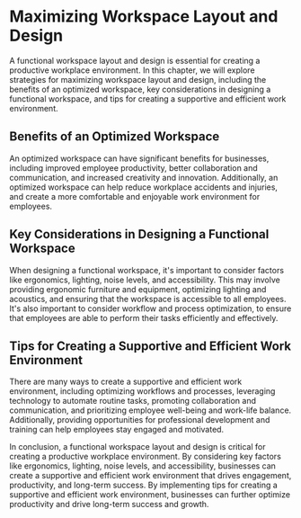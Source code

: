 Maximizing Workspace Layout and Design
===================================================================================

A functional workspace layout and design is essential for creating a productive workplace environment. In this chapter, we will explore strategies for maximizing workspace layout and design, including the benefits of an optimized workspace, key considerations in designing a functional workspace, and tips for creating a supportive and efficient work environment.

Benefits of an Optimized Workspace
----------------------------------

An optimized workspace can have significant benefits for businesses, including improved employee productivity, better collaboration and communication, and increased creativity and innovation. Additionally, an optimized workspace can help reduce workplace accidents and injuries, and create a more comfortable and enjoyable work environment for employees.

Key Considerations in Designing a Functional Workspace
------------------------------------------------------

When designing a functional workspace, it's important to consider factors like ergonomics, lighting, noise levels, and accessibility. This may involve providing ergonomic furniture and equipment, optimizing lighting and acoustics, and ensuring that the workspace is accessible to all employees. It's also important to consider workflow and process optimization, to ensure that employees are able to perform their tasks efficiently and effectively.

Tips for Creating a Supportive and Efficient Work Environment
-------------------------------------------------------------

There are many ways to create a supportive and efficient work environment, including optimizing workflows and processes, leveraging technology to automate routine tasks, promoting collaboration and communication, and prioritizing employee well-being and work-life balance. Additionally, providing opportunities for professional development and training can help employees stay engaged and motivated.

In conclusion, a functional workspace layout and design is critical for creating a productive workplace environment. By considering key factors like ergonomics, lighting, noise levels, and accessibility, businesses can create a supportive and efficient work environment that drives engagement, productivity, and long-term success. By implementing tips for creating a supportive and efficient work environment, businesses can further optimize productivity and drive long-term success and growth.
